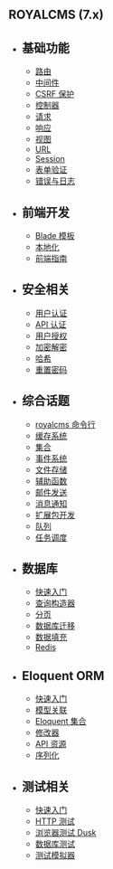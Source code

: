 ## ROYALCMS (7.x)

- ## 基础功能

  - [路由](/docs/7.x/routing.md)
  - [中间件](/docs/7.x/middleware.md)
  - [CSRF 保护](/docs/7.x/csrf.md)
  - [控制器](/docs/7.x/controllers.md)
  - [请求](/docs/7.x/requests.md)
  - [响应](/docs/7.x/responses.md)
  - [视图](/docs/7.x/views.md)
  - [URL](/docs/7.x/urls.md)
  - [Session](/docs/7.x/session.md)
  - [表单验证](/docs/7.x/validation.md)
  - [错误与日志](/docs/7.x/errors.md)

- ## 前端开发

  - [Blade 模板](/docs/7.x/blade.md)
  - [本地化](/docs/7.x/localization.md)
  - [前端指南](/docs/7.x/frontend.md)

- ## 安全相关

  - [用户认证](/docs/7.x/authentication.md)
  - [API 认证](/docs/7.x/passport.md)
  - [用户授权](/docs/7.x/authorization.md)
  - [加密解密](/docs/7.x/encryption.md)
  - [哈希](/docs/7.x/hashing.md)
  - [重置密码](/docs/7.x/passwords.md)

- ## 综合话题

  - [royalcms 命令行](/docs/7.x/royalcms.md)
  - [缓存系统](/docs/7.x/cache.md)
  - [集合](/docs/7.x/collections.md)
  - [事件系统](/docs/7.x/events.md)
  - [文件存储](/docs/7.x/filesystem.md)
  - [辅助函数](/docs/7.x/helpers.md)
  - [邮件发送](/docs/7.x/mail.md)
  - [消息通知](/docs/7.x/notifications.md)
  - [扩展包开发](/docs/7.x/packages.md)
  - [队列](/docs/7.x/queues.md)
  - [任务调度](/docs/7.x/scheduling.md)

- ## 数据库

  - [快速入门](/docs/7.x/database.md)
  - [查询构造器](/docs/7.x/queries.md)
  - [分页](/docs/7.x/pagination.md)
  - [数据库迁移](/docs/7.x/migrations.md)
  - [数据填充](/docs/7.x/seeding.md)
  - [Redis](/docs/7.x/redis.md)

- ## Eloquent ORM

  - [快速入门](/docs/7.x/eloquent.md)
  - [模型关联](/docs/7.x/eloquent-relationships.md)
  - [Eloquent 集合](/docs/7.x/eloquent-collections.md)
  - [修改器](/docs/7.x/eloquent-mutators.md)
  - [API 资源](/docs/7.x/eloquent-resources.md)
  - [序列化](/docs/7.x/eloquent-serialization.md)

- ## 测试相关

  - [快速入门](/docs/7.x/testing.md)
  - [HTTP 测试](/docs/7.x/http-tests.md)
  - [浏览器测试 Dusk](/docs/7.x/dusk.md)
  - [数据库测试](/docs/7.x/database-testing.md)
  - [测试模拟器](/docs/7.x/mocking.md)


